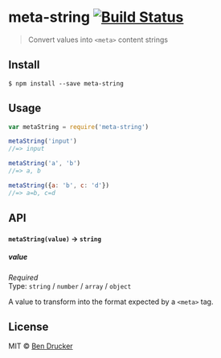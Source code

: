# meta-string [![Build Status](https://travis-ci.org/bendrucker/meta-string.svg?branch=master)](https://travis-ci.org/bendrucker/meta-string)

> Convert values into `<meta>` content strings


## Install

```
$ npm install --save meta-string
```


## Usage

```js
var metaString = require('meta-string')

metaString('input')
//=> input

metaString('a', 'b')
//=> a, b

metaString({a: 'b', c: 'd'})
//=> a=b, c=d
```

## API

#### `metaString(value)` -> `string`

##### value

*Required*  
Type: `string` / `number` / `array` / `object`

A value to transform into the format expected by a `<meta>` tag.


## License

MIT © [Ben Drucker](http://bendrucker.me)
